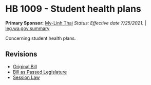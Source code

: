 # HB 1009 - Student health plans
**Primary Sponsor:** [My-Linh Thai](/person/leg/thai_my.md)
*Status: Effective date 7/25/2021.* | [leg.wa.gov summary](https://app.leg.wa.gov/billsummary?BillNumber=1009&Year=2021)

Concerning student health plans.

## Revisions
* [Original Bill](1/)
* [Bill as Passed Legislature](1/)
* [Session Law](1/)